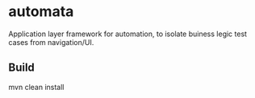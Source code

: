 # automata

Application layer framework for automation, to isolate buiness legic test cases from navigation/UI.  


## Build
  mvn clean install

